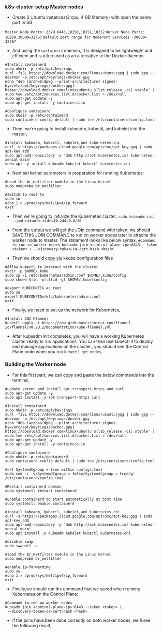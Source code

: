 ### k8s-cluster-setup Master nodes

* Create 3 Ubuntu instances(2 cpu, 4 GB Memory) with open the below port in SG

`Master Node Ports: 2379,6443,10250,10251,10252`
`Worker Node Ports: 10250,30000–32767`
`Default port range for NodePort Services -30000–32767`

* And using the `containerd` daemon, It is designed to be lightweight and efficient and is often used as an alternative to the Docker daemon
```
#Install containerd 
sudo mkdir -p /etc/apt/keyrings
curl -fsSL https://download.docker.com/linux/ubuntu/gpg | sudo gpg --dearmor -o /etc/apt/keyrings/docker.gpg
echo "deb [arch=$(dpkg --print-architecture) signed-by=/etc/apt/keyrings/docker.gpg] https://download.docker.com/linux/ubuntu $(lsb_release -cs) stable" | sudo tee /etc/apt/sources.list.d/docker.list > /dev/null
sudo apt-get update -y
sudo apt-get install -y containerd.io

#Configure containerd
sudo mkdir -p /etc/containerd
sudo containerd config default | sudo tee /etc/containerd/config.toml
```
* Then, we're going to install kubeadm, kubectl, and kubelet into the master,
```
#install kubeadm, kubectl, kubelet,and kubernetes-cni 
curl -s https://packages.cloud.google.com/apt/doc/apt-key.gpg | sudo apt-key add
sudo apt-add-repository -y "deb http://apt.kubernetes.io/ kubernetes-xenial main"
sudo apt -y install kubeadm kubelet kubectl kubernetes-cni
```
* Next set kernel parameters in preparation for running Kubernetes:
```
#Load the br_netfilter module in the Linux kernel
sudo modprobe br_netfilter

#switch to root to 
sudo su 
echo 1 > /proc/sys/net/ipv4/ip_forward
exit
```
* Then we're going to initialize the Kubernetes cluster:
`sudo kubeadm init --pod-network-cidr=10.244.0.0/16`

* From the output we will get the JOIn command with token, we should SAVE THIS JOIN COMMAND to run on worker nodes later to attache the worker node to master.
The statement looks like below syntax,
`#Command to run on worker nodes
kubeadm join <control-plane-ip>:6443 --token <token> \
 --discovery-token-ca-cert-hash <hash>`
 
 * Then we should copy yje kkube configuration files
 ```
 #Allow kubectl to interact with the cluster
mkdir -p $HOME/.kube
sudo cp -i /etc/kubernetes/admin.conf $HOME/.kube/config
sudo chown $(id -u):$(id -g) $HOME/.kube/config

#export KUBECONFIG as root
sudo su
export KUBECONFIG=/etc/kubernetes/admin.conf
exit
```
* Finally, we need to set up the network for Kubernetes,
```
#Install CNI Flannel
kubectl apply -f https://raw.githubusercontent.com/flannel-io/flannel/v0.20.2/Documentation/kube-flannel.yml
```
* After kubeadm init completes, you will have a working Kubernetes cluster ready to run applications. You can then use kubectl it to deploy and manage applications on the cluster., you should see the Control Plane node when you run `kubectl get nodes`.

### Building the Worker node

* For this first part, we can copy and paste the below commands into the terminal,
```
#update server and install apt-transport-https and curl
sudo apt-get update -y
sudo apt install -y apt-transport-https curl

#Install containerd 
sudo mkdir -p /etc/apt/keyrings
curl -fsSL https://download.docker.com/linux/ubuntu/gpg | sudo gpg --dearmor -o /etc/apt/keyrings/docker.gpg
echo "deb [arch=$(dpkg --print-architecture) signed-by=/etc/apt/keyrings/docker.gpg] https://download.docker.com/linux/ubuntu $(lsb_release -cs) stable" | sudo tee /etc/apt/sources.list.d/docker.list > /dev/null
sudo apt-get update -y
sudo apt-get install -y containerd.io

#Configure containerd
sudo mkdir -p /etc/containerd
sudo containerd config default | sudo tee /etc/containerd/config.toml

#set SystemdCgroup = true within configs.toml
sudo sed -i 's/SystemdCgroup = false/SystemdCgroup = true/g' /etc/containerd/config.toml

#Restart containerd daemon
sudo systemctl restart containerd

#Enable containerd to start automatically at boot time
sudo systemctl enable containerd

#install kubeadm, kubectl, kubelet,and kubernetes-cni 
curl -s https://packages.cloud.google.com/apt/doc/apt-key.gpg | sudo apt-key add
sudo apt-add-repository -y "deb http://apt.kubernetes.io/ kubernetes-xenial main"
sudo apt install -y kubeadm kubelet kubectl kubernetes-cni

#disable swap
sudo swapoff -a

#load the br_netfilter module in the Linux kernel
sudo modprobe br_netfilter

#enable ip-forwarding 
sudo su 
echo 1 > /proc/sys/net/ipv4/ip_forward
exit
```
* Finally,we should run the command that we saved when running Kubernetes on the Control Plane:
```
#Command to run on worker nodes
kubeadm join <control-plane-ip>:6443 --token <token> \
 --discovery-token-ca-cert-hash <hash>
 ```
 * If the joins have been done correctly on both worker nodes, we'll see the following result,
 
